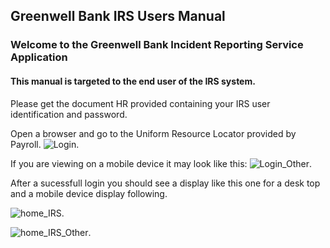 ## Greenwell Bank IRS Users Manual

### Welcome to the Greenwell Bank Incident Reporting Service Application
#### This manual is targeted to the end user of the IRS system.

Please get the document HR provided containing your IRS user identification and password.

Open a browser and go to the Uniform Resource Locator provided by Payroll.
 ![Login](https://raw.githubusercontent.com/mkSol/CTEC227-Project/master/manual_images/login_desk.png).

If you are viewing on a mobile device it may look like this:
![Login_Other](https://raw.githubusercontent.com/mkSol/CTEC227-Project/master/manual_images/login_device.png).


After a sucessfull login you should see a display like this one for a desk top
and a mobile device display following.

![home_IRS](https://raw.githubusercontent.com/mkSol/CTEC227-Project/master/manual_images/dash_desk.jpg).


![home_IRS_Other](https://raw.githubusercontent.com/mkSol/CTEC227-Project/master/manual_images/dash_device.png).
